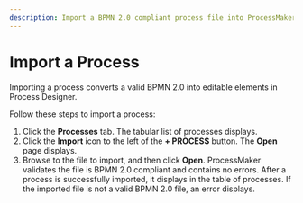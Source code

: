 ```yaml
---
description: Import a BPMN 2.0 compliant process file into ProcessMaker.
---
```


# Import a Process

Importing a process converts a valid BPMN 2.0 into editable elements in Process Designer.

Follow these steps to import a process:

1. Click the **Processes** tab. The tabular list of processes displays.
2. Click the **Import** icon to the left of the **+ PROCESS** button. The **Open** page displays.
3. Browse to the file to import, and then click **Open**. ProcessMaker validates the file is BPMN 2.0 compliant and contains no errors. After a process is successfully imported, it displays in the table of processes. If the imported file is not a valid BPMN 2.0 file, an error displays.

